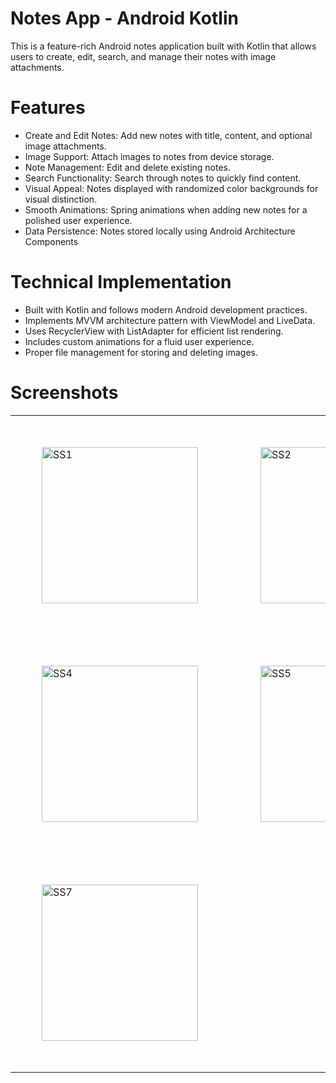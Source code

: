 # Notes App - Android Kotlin
This is a feature-rich Android notes application built with Kotlin that allows users to create, edit, search, and manage their notes with image attachments.

# Features
- Create and Edit Notes: Add new notes with title, content, and optional image attachments.
- Image Support: Attach images to notes from device storage.
- Note Management: Edit and delete existing notes.
- Search Functionality: Search through notes to quickly find content.
- Visual Appeal: Notes displayed with randomized color backgrounds for visual distinction.
- Smooth Animations: Spring animations when adding new notes for a polished user experience.
- Data Persistence: Notes stored locally using Android Architecture Components

# Technical Implementation
- Built with Kotlin and follows modern Android development practices.
- Implements MVVM architecture pattern with ViewModel and LiveData.
- Uses RecyclerView with ListAdapter for efficient list rendering.
- Includes custom animations for a fluid user experience.
- Proper file management for storing and deleting images.

# Screenshots
<table>
  <tr>
    <td style="padding: 50px;"><img src="https://github.com/user-attachments/assets/5ed3c807-1a97-4d6a-a8d8-97eaa30c9bcb" alt="SS1" width="250"/></td>
    <td style="padding: 50px;"><img src="https://github.com/user-attachments/assets/e33a408e-affe-4374-8d06-d5f05d5b6af8" alt="SS2" width="250"/></td>
    <td style="padding: 50px;"><img src="https://github.com/user-attachments/assets/aa74a6fd-3e04-46ad-9c09-ef7c826bf439" alt="SS3" width="250"/></td>
    
  </tr>
  <tr>
    <td style="padding: 50px;"><img src="https://github.com/user-attachments/assets/b66206d2-c0d8-4f8d-ab95-020e5566722f" alt="SS4" width="250"/></td>
    <td style="padding: 50px;"><img src="https://github.com/user-attachments/assets/4ac50e89-6569-4088-816e-4cc3a11dbaf6" alt="SS5" width="250"/></td>
    <td style="padding: 50px;"><img src="https://github.com/user-attachments/assets/ac967d3a-4d8e-4a61-9227-0ac3ded63038" alt="SS6" width="250"/></td>
  </tr>
  <tr>
    <td style="padding: 50px;"><img src="https://github.com/user-attachments/assets/3a469fe5-30c6-4730-a45c-c2ecda64346b" alt="SS7" width="250"/></td>
  </tr>
</table>

